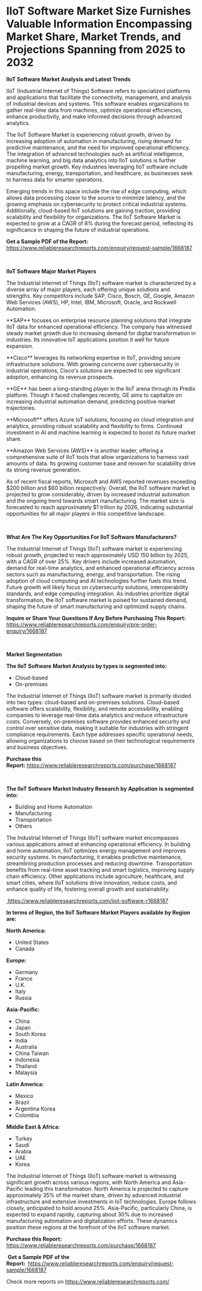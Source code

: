<p><h1>IIoT Software Market Size Furnishes Valuable Information Encompassing Market Share, Market Trends, and Projections Spanning from 2025 to 2032</h1></p><p><strong>IIoT Software Market Analysis and Latest Trends</strong></p>
<p><p>IIoT (Industrial Internet of Things) Software refers to specialized platforms and applications that facilitate the connectivity, management, and analysis of industrial devices and systems. This software enables organizations to gather real-time data from machines, optimize operational efficiencies, enhance productivity, and make informed decisions through advanced analytics.</p><p>The IIoT Software Market is experiencing robust growth, driven by increasing adoption of automation in manufacturing, rising demand for predictive maintenance, and the need for improved operational efficiency. The integration of advanced technologies such as artificial intelligence, machine learning, and big data analytics into IIoT solutions is further propelling market growth. Key industries leveraging IIoT software include manufacturing, energy, transportation, and healthcare, as businesses seek to harness data for smarter operations.</p><p>Emerging trends in this space include the rise of edge computing, which allows data processing closer to the source to minimize latency, and the growing emphasis on cybersecurity to protect critical industrial systems. Additionally, cloud-based IIoT solutions are gaining traction, providing scalability and flexibility for organizations. The IIoT Software Market is expected to grow at a CAGR of 8% during the forecast period, reflecting its significance in shaping the future of industrial operations.</p></p>
<p><strong>Get a Sample PDF of the Report:&nbsp;</strong> <a href="https://www.reliableresearchreports.com/enquiry/request-sample/1668187?utm_campaign=2098&utm_medium=2&utm_source=Github&utm_content=ia&utm_term=06032025&utm_id=iiot-software">https://www.reliableresearchreports.com/enquiry/request-sample/1668187</a></p>
<p>&nbsp;</p>
<p><strong>IIoT Software Major Market Players</strong></p>
<p><p>The Industrial Internet of Things (IIoT) software market is characterized by a diverse array of major players, each offering unique solutions and strengths. Key competitors include SAP, Cisco, Bosch, GE, Google, Amazon Web Services (AWS), HP, Intel, IBM, Microsoft, Oracle, and Rockwell Automation.</p><p>**SAP** focuses on enterprise resource planning solutions that integrate IIoT data for enhanced operational efficiency. The company has witnessed steady market growth due to increasing demand for digital transformation in industries. Its innovative IoT applications position it well for future expansion.</p><p>**Cisco** leverages its networking expertise in IIoT, providing secure infrastructure solutions. With growing concerns over cybersecurity in industrial operations, Cisco's solutions are expected to see significant adoption, enhancing its revenue prospects.</p><p>**GE** has been a long-standing player in the IIoT arena through its Predix platform. Though it faced challenges recently, GE aims to capitalize on increasing industrial automation demand, predicting positive market trajectories.</p><p>**Microsoft** offers Azure IoT solutions, focusing on cloud integration and analytics, providing robust scalability and flexibility to firms. Continued investment in AI and machine learning is expected to boost its future market share.</p><p>**Amazon Web Services (AWS)** is another leader, offering a comprehensive suite of IIoT tools that allow organizations to harness vast amounts of data. Its growing customer base and renown for scalability drive its strong revenue generation.</p><p>As of recent fiscal reports, Microsoft and AWS reported revenues exceeding $200 billion and $60 billion respectively. Overall, the IIoT software market is projected to grow considerably, driven by increased industrial automation and the ongoing trend towards smart manufacturing. The market size is forecasted to reach approximately $1 trillion by 2026, indicating substantial opportunities for all major players in this competitive landscape.</p></p>
<p>&nbsp;</p>
<p><strong>What Are The Key Opportunities For IIoT Software Manufacturers?</strong></p>
<p><p>The Industrial Internet of Things (IIoT) software market is experiencing robust growth, projected to reach approximately USD 150 billion by 2025, with a CAGR of over 25%. Key drivers include increased automation, demand for real-time analytics, and enhanced operational efficiency across sectors such as manufacturing, energy, and transportation. The rising adoption of cloud computing and AI technologies further fuels this trend. Future growth will likely focus on cybersecurity solutions, interoperability standards, and edge computing integration. As industries prioritize digital transformation, the IIoT software market is poised for sustained demand, shaping the future of smart manufacturing and optimized supply chains.</p></p>
<p><strong>Inquire or Share Your Questions If Any Before Purchasing This Report:</strong> <a href="https://www.reliableresearchreports.com/enquiry/pre-order-enquiry/1668187?utm_campaign=2098&utm_medium=2&utm_source=Github&utm_content=ia&utm_term=06032025&utm_id=iiot-software">https://www.reliableresearchreports.com/enquiry/pre-order-enquiry/1668187</a></p>
<p>&nbsp;</p>
<p><strong>Market Segmentation</strong></p>
<p><strong>The IIoT Software Market Analysis by types is segmented into:</strong></p>
<p><ul><li>Cloud-based</li><li>On-premises</li></ul></p>
<p><p>The Industrial Internet of Things (IIoT) software market is primarily divided into two types: cloud-based and on-premises solutions. Cloud-based software offers scalability, flexibility, and remote accessibility, enabling companies to leverage real-time data analytics and reduce infrastructure costs. Conversely, on-premises software provides enhanced security and control over sensitive data, making it suitable for industries with stringent compliance requirements. Each type addresses specific operational needs, allowing organizations to choose based on their technological requirements and business objectives.</p></p>
<p><strong>Purchase this Report:&nbsp;</strong><a href="https://www.reliableresearchreports.com/purchase/1668187?utm_campaign=2098&utm_medium=2&utm_source=Github&utm_content=ia&utm_term=06032025&utm_id=iiot-software">https://www.reliableresearchreports.com/purchase/1668187</a></p>
<p>&nbsp;</p>
<p><strong>The IIoT Software Market Industry Research by Application is segmented into:</strong></p>
<p><ul><li>Building and Home Automation</li><li>Manufacturing</li><li>Transportation</li><li>Others</li></ul></p>
<p><p>The Industrial Internet of Things (IIoT) software market encompasses various applications aimed at enhancing operational efficiency. In building and home automation, IIoT optimizes energy management and improves security systems. In manufacturing, it enables predictive maintenance, streamlining production processes and reducing downtime. Transportation benefits from real-time asset tracking and smart logistics, improving supply chain efficiency. Other applications include agriculture, healthcare, and smart cities, where IIoT solutions drive innovation, reduce costs, and enhance quality of life, fostering overall growth and sustainability.</p></p>
<p><a href="https://www.reliableresearchreports.com/iiot-software-r1668187?utm_campaign=2098&utm_medium=2&utm_source=Github&utm_content=ia&utm_term=06032025&utm_id=iiot-software">&nbsp;https://www.reliableresearchreports.com/iiot-software-r1668187</a></p>
<p><strong>In terms of Region, the IIoT Software Market Players available by Region are:</strong></p>
<p>
    <p> <strong> North America: </strong>
        <ul>
            <li>United States</li>
            <li>Canada</li>
        </ul>
        </p> 
    <p> <strong> Europe: </strong>
        <ul>
            <li>Germany</li>
            <li>France</li>
            <li>U.K.</li>
            <li>Italy</li>
            <li>Russia</li>
        </ul>
        </p> 
    <p> <strong> Asia-Pacific: </strong>
        <ul>
            <li>China</li>
            <li>Japan</li>
            <li>South Korea</li>
            <li>India</li>
            <li>Australia</li>
            <li>China Taiwan</li>
            <li>Indonesia</li>
            <li>Thailand</li>
            <li>Malaysia</li>
        </ul>
        </p> 
    <p> <strong> Latin America: </strong>
        <ul>
            <li>Mexico</li>
            <li>Brazil</li>
            <li>Argentina Korea</li>
            <li>Colombia</li>
        </ul>
        </p> 
    <p> <strong> Middle East & Africa: </strong>
        <ul>
            <li>Turkey</li>
            <li>Saudi</li>
            <li>Arabia</li>
            <li>UAE</li>
            <li>Korea</li>
        </ul>
    </p>
    </p>
<p><p>The Industrial Internet of Things (IIoT) software market is witnessing significant growth across various regions, with North America and Asia-Pacific leading this transformation. North America is projected to capture approximately 35% of the market share, driven by advanced industrial infrastructure and extensive investments in IoT technologies. Europe follows closely, anticipated to hold around 25%. Asia-Pacific, particularly China, is expected to expand rapidly, capturing about 30% due to increased manufacturing automation and digitalization efforts. These dynamics position these regions at the forefront of the IIoT software market.</p></p>
<p><strong>Purchase this Report: </strong><a href="https://www.reliableresearchreports.com/purchase/1668187?utm_campaign=2098&utm_medium=2&utm_source=Github&utm_content=ia&utm_term=06032025&utm_id=iiot-software">https://www.reliableresearchreports.com/purchase/1668187</a></p>
<p>&nbsp;<strong>Get a Sample PDF of the Report:&nbsp;&nbsp;</strong><a href="https://www.reliableresearchreports.com/enquiry/request-sample/1668187?utm_campaign=2098&utm_medium=2&utm_source=Github&utm_content=ia&utm_term=06032025&utm_id=iiot-software">https://www.reliableresearchreports.com/enquiry/request-sample/1668187</a></p>
<p><strong></strong></p>
<p>Check more reports on <a href="https://www.reliableresearchreports.com/?utm_campaign=2098&utm_medium=2&utm_source=Github&utm_content=ia&utm_term=06032025&utm_id=iiot-software">https://www.reliableresearchreports.com/</a></p>